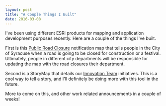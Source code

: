 ```yaml
---
layout: post
title: "A Couple Things I Built"
date: 2016-03-08
---
```


I've been using different ESRI products for mapping and application development purposes recently. Here are a couple of the things I've built.

First is this [Public Road Closure](http://syr.maps.arcgis.com/apps/Viewer/index.html?appid=117110e0275d484d878df3eb17373a1a) notification map that tells people in the City of Syracuse when a road is going to be closed for construction or a festival. Ultimately, people in different city departments will be responsible for updating the map with the road closures their department.

Second is a StoryMap that details our [Innovation Team](http://syr.maps.arcgis.com/apps/MapSeries/index.html?appid=3be8dd628bf74cc99ea49ca9916578f8) initiatives. This is a cool way to tell a story, and I'll definitely be doing more with this tool in the future.

More to come on this, and other work related announcements in a couple of weeks!
